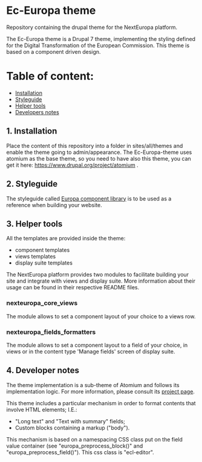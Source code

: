 # Ec-Europa theme
Repository containing the drupal theme for the NextEuropa platform.

The Ec-Europa theme is a Drupal 7 theme, implementing the styling defined for 
the Digital Transformation of the European Commission.
This theme is based on a component driven design. 

Table of content:
=================
- [Installation](#a-installation)
- [Styleguide](#styleguide)
- [Helper tools](#helper-tools)
- [Developers notes](#developers-notes)

## 1. Installation

Place the content of this repository into a folder in sites/all/themes and enable the theme going to admin/appearance.
The Ec-Europa-theme uses atomium as the base theme, so you need to have also 
this theme, you can get it here: https://www.drupal.org/project/atomium .

## 2. Styleguide

The styleguide called [Europa component library](https://ec-europa.github.io/europa-component-library)
 is to be used as a reference when building your website.

## 3. Helper tools

All the templates are provided inside the theme:
 - component templates
 - views templates
 - display suite templates

The NextEuropa platform provides two modules to facilitate building your site and integrate
with views and display suite. 
More information about their usage can be found in their respective README files.

### nexteuropa_core_views

The module allows to set a component layout of your choice to a views row.

### nexteuropa_fields_formatters

The module allows to set a component layout to a field of your choice, in views 
or in the content type 'Manage fields' screen of display suite.

## 4. Developer notes

The theme implementation is a sub-theme of Atomium and follows its implementation logic.
For more information, please consult its [project page](https://www.drupal.org/project/atomium).

This theme includes a particular mechanism in order to format contents that involve HTML elements; I.E.:
* "Long text" and "Text with summary" fields;
* Custom blocks containing a markup ("body").

This mechanism is based on a namespacing CSS class put on the field value container (see "europa_preprocess_block()"
and "europa_preprocess_field()").
This css class is "ecl-editor".
